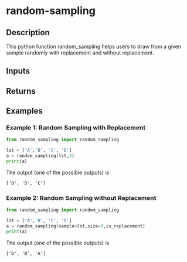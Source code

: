 # random-sampling

## Description
This python function random_sampling helps users to draw from a given sample randomly with replacement and without replacement.

## Inputs

## Returns

## Examples
### Example 1: Random Sampling with Replacement
```python
from random_sampling import random_sampling

lst = ['A','B', 'C', 'D']
a = random_sampling(lst,3)
print(a)
```
The output (one of the possible outputs) is
```
['D', 'D', 'C']
```

### Example 2: Random Sampling without Replacement
```python
from random_sampling import random_sampling

lst = ['A','B', 'C', 'D']
a = random_sampling(sample=lst,size=3,is_replacement)
print(a)
```
The output (one of the possible outputs) is
```
['D', 'B', 'A']
```
